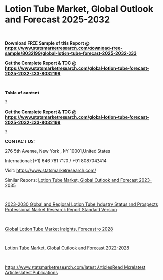 <h1>Lotion Tube Market, Global Outlook and Forecast 2025-2032</h1><br/><p><strong>Download FREE Sample of this Report @ <a href="https://www.statsmarketresearch.com/download-free-sample/8032199/global-lotion-tube-forecast-2025-2032-333">https://www.statsmarketresearch.com/download-free-sample/8032199/global-lotion-tube-forecast-2025-2032-333</a></strong></p>
 
 
 
 <div><b>Get the Complete Report & TOC @ <a href="https://www.statsmarketresearch.com/global-lotion-tube-forecast-2025-2032-333-8032199">https://www.statsmarketresearch.com/global-lotion-tube-forecast-2025-2032-333-8032199</a></b></div>
 
 
 
 <p><br />
 
 <b>Table of content</b></p>
 
 
 
 <p>? </p>
 
 
 
 <div><b>Get the Complete Report & TOC @ <a href="https://www.statsmarketresearch.com/global-lotion-tube-forecast-2025-2032-333-8032199">https://www.statsmarketresearch.com/global-lotion-tube-forecast-2025-2032-333-8032199</a></b></div>
 
 
 
 <p>? </p>
 
 
 
 <p><b>CONTACT US:</b><br />
 
 276 5th Avenue, New York , NY 10001,United States<br />
 
 International: (+1) 646 781 7170 / +91 8087042414<br />
 
 Visit: <a href="https://www.statsmarketresearch.com/">https://www.statsmarketresearch.com/</a><br />
 
 Similar Reports: <a href="https://www.statsmarketresearch.com/global-lotion-tube-forecast-2025-2032-333-8032199">Lotion Tube Market, Global Outlook and Forecast 2023-2035</a><br />
 
 <br />
 
 <a href="https://www.statsmarketresearch.com/global-lotion-tube-forecast-2025-2032-333-8032199">2023-2030 Global and Regional Lotion Tube Industry Status and Prospects Professional Market Research Report Standard Version</a><br />
 
 <br />
 
 <a href="https://www.statsmarketresearch.com/global-lotion-tube-forecast-2025-2032-333-8032199">Global Lotion Tube Market Insights, Forecast to 2028</a><br />
 
 <br />
 
 <a href="https://www.statsmarketresearch.com/global-lotion-tube-forecast-2025-2032-333-8032199">Lotion Tube Market, Global Outlook and Forecast 2022-2028</a><br />
 
 <br />
 
 <a href="https://gyeongbokgung.com">https://www.statsmarketresearch.com/</a><a href="https://hallyeomaritime.com">latest Articles</a><a href="https://jingwansa.com">Read More</a><a href="https://nguoiviet.jp/">latest Articles</a><a href="https://www.intelmarketresearch.com/">latest Publications</a></p>